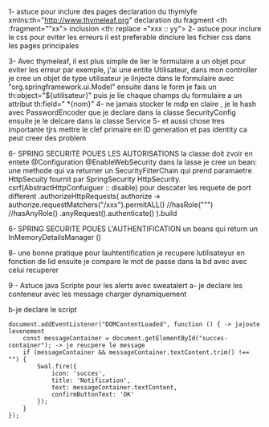 
1- astuce pour inclure des pages
    declaration du thymlyfe
        xmlns:th="http://www.thymeleaf.org"
        declaration du fragment
        <th :fragment=""xx">
        inclusion
        <th: replace ="xxx :: yy">
2- astuce pour inclure le css
    <link rel="stylesheet" th:href="@{/styles/footer.css}">
     pour eviter les erreurs il est preferable dinclure les fichier css 
    dans les pages principales
        
3- Avec thymeleaf, il est plus simple de lier le formulaire a un objet pour eviter les erreur
    par exemple, j'ai une entite Utilisateur, dans mon controller je cree un objet de type utilisateur
    je linjecte dans le formulaire avec "org.springframework.ui.Model" ensuite dans le form 
    je fais un th:object="${utilisateur}" puis je lie chaque champs du formulaire a un attribut
    th:field=" *{nom}"
4- ne jamais stocker le mdp en claire , je le hash avec PasswordEncoder que je declare dans la classe 
    SecurityConfig ensuite je le delcare dans la classe Service
5- et aussi chose tres importante tjrs mettre le clef primaire en ID generation et pas identity ca peut creer des problem

6- SPRING SECURITE POUES LES AUTORISATIONS
        la classe doit zvoir en entete
        @Configuration
        @EnableWebSecurity
dans la lasse je cree un bean: une methode qui va returner un SecurityFilterChain qui prend 
paramaetre HttpSecuity fournit par SpringSecurity
  HttpSecurity.
                csrf(AbstractHttpConfuiguer :: disable) pour descater les requete de port different
                .authorizeHttpRequests(
                authorize -> authorize.requestMatchers("/xxx").permitALL()
//hasRole(""") 
//hasAnyRole()
                .anyRequest().authenticate()
).build

6- SPRING SECURITE POUES L'AUTHENTIFICATION
    un beans qui return un InMemoryDetailsManager ()

    
8- une bonne pratique pour lauhtentification
je recupere lutilisateyur en fonction de lid ensuite je compare le mot de passe dans la bd avec 
avec celui recuperer 

9 - Astuce java Scripte pour les alerts avec sweatalert
 a- je declare les conteneur avec les message charger dynamiquement
    <div th:if="${error}" style="display: none;" id="error-container" th:text="${error}"></div>
    <div th:if="${succes}" style="display: none;" id="succes-container" th:text="${succes}"></div>

 b-je declare le script

    document.addEventListener("DOMContentLoaded", function () { -> jajoute levenement
        const messageContainer = document.getElementById("succes-container"); -> je reucpere le message
        if (messageContainer && messageContainer.textContent.trim() !== "") {
            Swal.fire({
                icon: 'succes',
                title: 'Notification',
                text: messageContainer.textContent,
                confirmButtonText: 'OK'
            });
        }
    });